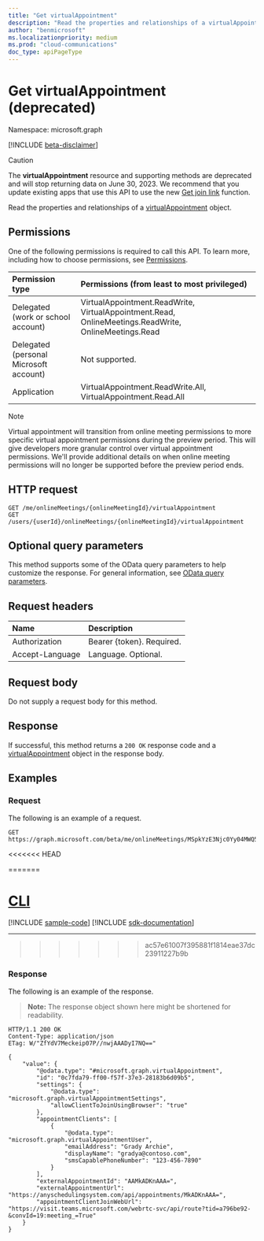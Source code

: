 ```yaml
---
title: "Get virtualAppointment"
description: "Read the properties and relationships of a virtualAppointment object."
author: "benmicrosoft"
ms.localizationpriority: medium
ms.prod: "cloud-communications"
doc_type: apiPageType
---
```


# Get virtualAppointment (deprecated)

Namespace: microsoft.graph

[!INCLUDE [beta-disclaimer](../../includes/beta-disclaimer.md)]

> [!CAUTION]
> The **virtualAppointment** resource and supporting methods are deprecated and will stop returning data on June 30, 2023. We recommend that you update existing apps that use this API to use the new [Get join link](../api/virtualappointment-getvirtualappointmentjoinweburl.md) function.

Read the properties and relationships of a [virtualAppointment](../resources/virtualappointment.md) object.

## Permissions
One of the following permissions is required to call this API. To learn more, including how to choose permissions, see [Permissions](/graph/permissions-reference).

| Permission type                        | Permissions (from least to most privileged)                                            |
|:---------------------------------------|:---------------------------------------------------------------------------------------|
| Delegated (work or school account)     | VirtualAppointment.ReadWrite, VirtualAppointment.Read, OnlineMeetings.ReadWrite, OnlineMeetings.Read                                  |
| Delegated (personal Microsoft account) | Not supported.                                                                         |
| Application                            | VirtualAppointment.ReadWrite.All, VirtualAppointment.Read.All

> [!NOTE]
> Virtual appointment will transition from online meeting permissions to more specific virtual appointment permissions during the preview period. This will give developers more granular control over virtual appointment permissions. We'll provide additional details on when online meeting permissions will no longer be supported before the preview period ends.


## HTTP request

<!-- {
  "blockType": "ignored"
}
-->
``` http
GET /me/onlineMeetings/{onlineMeetingId}/virtualAppointment
GET /users/{userId}/onlineMeetings/{onlineMeetingId}/virtualAppointment
```

## Optional query parameters
This method supports some of the OData query parameters to help customize the response. For general information, see [OData query parameters](/graph/query-parameters).

## Request headers

| Name            | Description               |
| :-------------- | :------------------------ |
| Authorization   | Bearer {token}. Required. |
| Accept-Language | Language. Optional.       |

## Request body
Do not supply a request body for this method.

## Response

If successful, this method returns a `200 OK` response code and a [virtualAppointment](../resources/virtualappointment.md) object in the response body.

## Examples

### Request
The following is an example of a request.

<!-- {
  "blockType": "request",
  "name": "get_virtualappointment",
  "sampleKeys": ["MSpkYzE3Njc0Yy04MWQ5LTRhZGItYmZi"]
}
-->
``` http
GET https://graph.microsoft.com/beta/me/onlineMeetings/MSpkYzE3Njc0Yy04MWQ5LTRhZGItYmZi/virtualAppointment
```

<<<<<<< HEAD

=======
# [CLI](#tab/cli)
[!INCLUDE [sample-code](../includes/snippets/cli/get-virtualappointment-cli-snippets.md)]
[!INCLUDE [sdk-documentation](../includes/snippets/snippets-sdk-documentation-link.md)]

---
>>>>>>> ac57e61007f395881f1814eae37dc23911227b9b

### Response
The following is an example of the response.
>**Note:** The response object shown here might be shortened for readability.
<!-- {
  "blockType": "response",
  "truncated": true,
  "@odata.type": "microsoft.graph.virtualAppointment"
}
-->
``` http
HTTP/1.1 200 OK
Content-Type: application/json
ETag: W/"ZfYdV7Meckeip07P//nwjAAADyI7NQ=="

{
    "value": {
        "@odata.type": "#microsoft.graph.virtualAppointment",
        "id": "0c7fda79-ff00-f57f-37e3-28183b6d09b5",
        "settings": {
            "@odata.type": "microsoft.graph.virtualAppointmentSettings",
            "allowClientToJoinUsingBrowser": "true"
        },
        "appointmentClients": [
            {
                "@odata.type": "microsoft.graph.virtualAppointmentUser",
                "emailAddress": "Grady Archie",
                "displayName": "gradya@contoso.com",
                "smsCapablePhoneNumber": "123-456-7890"
            }
        ],
        "externalAppointmentId": "AAMkADKnAAA=",
        "externalAppointmentUrl": "https://anyschedulingsystem.com/api/appointments/MkADKnAAA=",
        "appointmentClientJoinWebUrl": "https://visit.teams.microsoft.com/webrtc-svc/api/route?tid=a796be92-&convId=19:meeting_=True"
    }
}
```

